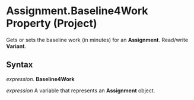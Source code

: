 
# Assignment.Baseline4Work Property (Project)

Gets or sets the baseline work (in minutes) for an  **Assignment**. Read/write **Variant**.


## Syntax

 _expression_. **Baseline4Work**

 _expression_ A variable that represents an **Assignment** object.

